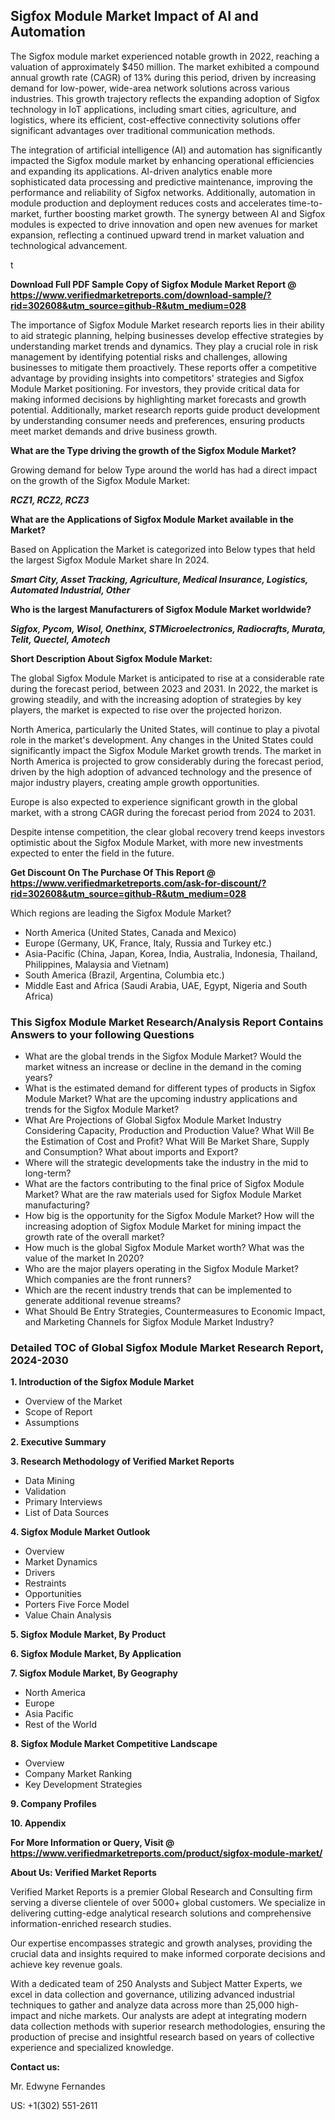 <h2>Sigfox Module Market Impact of AI and Automation</h2><p>The Sigfox module market experienced notable growth in 2022, reaching a valuation of approximately $450 million. The market exhibited a compound annual growth rate (CAGR) of 13% during this period, driven by increasing demand for low-power, wide-area network solutions across various industries. This growth trajectory reflects the expanding adoption of Sigfox technology in IoT applications, including smart cities, agriculture, and logistics, where its efficient, cost-effective connectivity solutions offer significant advantages over traditional communication methods.</p><p>The integration of artificial intelligence (AI) and automation has significantly impacted the Sigfox module market by enhancing operational efficiencies and expanding its applications. AI-driven analytics enable more sophisticated data processing and predictive maintenance, improving the performance and reliability of Sigfox networks. Additionally, automation in module production and deployment reduces costs and accelerates time-to-market, further boosting market growth. The synergy between AI and Sigfox modules is expected to drive innovation and open new avenues for market expansion, reflecting a continued upward trend in market valuation and technological advancement.</p>t</p><p id="" class=""><strong>Download Full PDF Sample Copy of Sigfox Module Market Report @ <a href="https://www.verifiedmarketreports.com/download-sample/?rid=302608&utm_source=github-R&utm_medium=028" target="_blank">https://www.verifiedmarketreports.com/download-sample/?rid=302608&utm_source=github-R&utm_medium=028</a></strong></p><p>The importance of&nbsp;Sigfox Module Market research reports lies in their ability to aid strategic planning, helping businesses develop effective strategies by understanding market trends and dynamics. They play a crucial role in risk management by identifying potential risks and challenges, allowing businesses to mitigate them proactively. These reports offer a competitive advantage by providing insights into competitors' strategies and Sigfox Module Market positioning. For investors, they provide critical data for making informed decisions by highlighting market forecasts and growth potential. Additionally, market research reports guide product development by understanding consumer needs and preferences, ensuring products meet market demands and drive business growth.</p><p><strong>What are the&nbsp;Type driving the growth of the Sigfox Module Market?</strong></p><p id="" class="">Growing demand for below Type around the world has had a direct impact on the growth of the Sigfox Module Market:</p><em><strong>RCZ1, RCZ2, RCZ3</strong></em></p><strong>What are the&nbsp;Applications&nbsp;of Sigfox Module Market available in the Market?</strong></p><p id="" class="">Based on Application the Market is categorized into Below types that held the largest Sigfox Module Market share In 2024.</p><em><strong>Smart City, Asset Tracking, Agriculture, Medical Insurance, Logistics, Automated Industrial, Other</strong></em></p><strong>Who is the largest Manufacturers of Sigfox Module Market worldwide?</strong></p><p><em><strong>Sigfox, Pycom, Wisol, Onethinx, STMicroelectronics, Radiocrafts, Murata, Telit, Quectel, Amotech</strong></em></p><p id="" class=""><strong>Short Description About Sigfox Module Market:</strong></p><p>The global Sigfox Module Market is anticipated to rise at a considerable rate during the forecast period, between 2023 and 2031. In 2022, the market is growing steadily, and with the increasing adoption of strategies by key players, the market is expected to rise over the projected horizon.</p><p>North America, particularly the United States, will continue to play a pivotal role in the market's development. Any changes in the United States could significantly impact the Sigfox Module Market growth trends. The market in North America is projected to grow considerably during the forecast period, driven by the high adoption of advanced technology and the presence of major industry players, creating ample growth opportunities.</p><p>Europe is also expected to experience significant growth in the global market, with a strong CAGR during the forecast period from 2024 to 2031.</p><p>Despite intense competition, the clear global recovery trend keeps investors optimistic about the Sigfox Module Market, with more new investments expected to enter the field in the future.</p><p id="" class=""><strong>Get Discount On The Purchase Of This Report @ <a href="https://www.verifiedmarketreports.com/ask-for-discount/?rid=302608&utm_source=github-R&utm_medium=028" target="_blank">https://www.verifiedmarketreports.com/ask-for-discount/?rid=302608&utm_source=github-R&utm_medium=028</a></strong></p>Which regions are leading the Sigfox Module Market?</p><ul><li>North America (United States, Canada and Mexico)</li><li>Europe (Germany, UK, France, Italy, Russia and Turkey etc.)</li><li>Asia-Pacific (China, Japan, Korea, India, Australia, Indonesia, Thailand, Philippines, Malaysia and Vietnam)</li><li>South America (Brazil, Argentina, Columbia etc.)</li><li>Middle East and Africa (Saudi Arabia, UAE, Egypt, Nigeria and South Africa)</li></ul><h3 id="" class="">This Sigfox Module Market Research/Analysis Report Contains Answers to your following Questions</h3><ul><li>What are the global trends in the Sigfox Module Market? Would the market witness an increase or decline in the demand in the coming years?</li><li>What is the estimated demand for different types of products in Sigfox Module Market? What are the upcoming industry applications and trends for the Sigfox Module Market?</li><li>What Are Projections of Global Sigfox Module Market Industry Considering Capacity, Production and Production Value? What Will Be the Estimation of Cost and Profit? What Will Be Market Share, Supply and Consumption? What about imports and Export?</li><li>Where will the strategic developments take the industry in the mid to long-term?</li><li>What are the factors contributing to the final price of Sigfox Module Market? What are the raw materials used for Sigfox Module Market manufacturing?</li><li>How big is the opportunity for the Sigfox Module Market? How will the increasing adoption of Sigfox Module Market for mining impact the growth rate of the overall market?</li><li>How much is the global Sigfox Module Market worth? What was the value of the market In 2020?</li><li>Who are the major players operating in the Sigfox Module Market? Which companies are the front runners?</li><li>Which are the recent industry trends that can be implemented to generate additional revenue streams?</li><li>What Should Be Entry Strategies, Countermeasures to Economic Impact, and Marketing Channels for Sigfox Module Market Industry?</li></ul><h3 id="" class="">Detailed TOC of Global Sigfox Module Market Research Report, 2024-2030</h3><p id="" class=""><strong>1. Introduction of the Sigfox Module Market</strong></p><ul><li>Overview of the Market</li><li>Scope of Report</li><li>Assumptions</li></ul><p id="" class=""><strong>2. Executive Summary</strong></p><p id="" class=""><strong>3. Research Methodology of Verified Market Reports</strong></p><ul><li>Data Mining</li><li>Validation</li><li>Primary Interviews</li><li>List of Data Sources</li></ul><p id="" class=""><strong>4. Sigfox Module Market Outlook</strong></p><ul><li>Overview</li><li>Market Dynamics</li><li>Drivers</li><li>Restraints</li><li>Opportunities</li><li>Porters Five Force Model</li><li>Value Chain Analysis</li></ul><p id="" class=""><strong>5. Sigfox Module Market, By Product</strong></p><p id="" class=""><strong>6. Sigfox Module Market, By Application</strong></p><p id="" class=""><strong>7. Sigfox Module Market, By Geography</strong></p><ul><li>North America</li><li>Europe</li><li>Asia Pacific</li><li>Rest of the World</li></ul><p id="" class=""><strong>8. Sigfox Module Market Competitive Landscape</strong></p><ul><li>Overview</li><li>Company Market Ranking</li><li>Key Development Strategies</li></ul><p id="" class=""><strong>9. Company Profiles</strong></p><p id="" class=""><strong>10. Appendix</strong></p><p id="" class=""><strong>For More Information or Query, Visit @ <a href="https://www.verifiedmarketreports.com/product/sigfox-module-market/" target="_blank">https://www.verifiedmarketreports.com/product/sigfox-module-market/</a></strong></p><p id="" class=""><strong>About Us: Verified Market Reports</strong></p><p id="" class="">Verified Market Reports is a premier Global Research and Consulting firm serving a diverse clientele of over 5000+ global customers. We specialize in delivering cutting-edge analytical research solutions and comprehensive information-enriched research studies.</p><p id="" class="">Our expertise encompasses strategic and growth analyses, providing the crucial data and insights required to make informed corporate decisions and achieve key revenue goals.</p><p id="" class="">With a dedicated team of 250 Analysts and Subject Matter Experts, we excel in data collection and governance, utilizing advanced industrial techniques to gather and analyze data across more than 25,000 high-impact and niche markets. Our analysts are adept at integrating modern data collection methods with superior research methodologies, ensuring the production of precise and insightful research based on years of collective experience and specialized knowledge.</p><p id="" class=""><strong>Contact us:</strong></p><p id="" class="">Mr. Edwyne Fernandes</p><p id="" class="">US: +1(302) 551-2611</p>